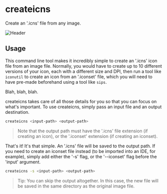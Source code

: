 # createicns
Create an '.icns' file from any image.

![Header](https://user-images.githubusercontent.com/90936861/158078314-54549739-f738-47e3-af5a-7b2d516a66f4.svg)

## Usage
This command line tool makes it incredibly simple to create an '.icns' icon file from an image file.
Normally, you would have to create up to 10 different versions of your icon, each with a different 
size and DPI, then run a tool like `iconutil` to create an icon from an '.iconset' file, which you 
will need to have pre-made beforehand using a tool like `sips`.

Blah, blah, blah.

createicns takes care of all those details for you so that you can focus on what's important. To use 
createicns, simply pass an input file and an output destination.

```sh
createicns <input-path> <output-path>
```

> Note that the output path must have the '.icns' file extension (if creating an icon), or the 
'.iconset' extension (if creating an iconset).

That's it! It's that simple. An '.icns' file will be saved to the output path. If you need to create 
an iconset file instead (to be imported into an IDE, for example), simply add either the '-s' flag, 
or the '--iconset' flag before the 'input' argument.

```sh
createicns -s <input-path> <output-path>
```

> Tip: You can skip the output altogether. In this case, the new file will be saved in the same 
directory as the original image file.
